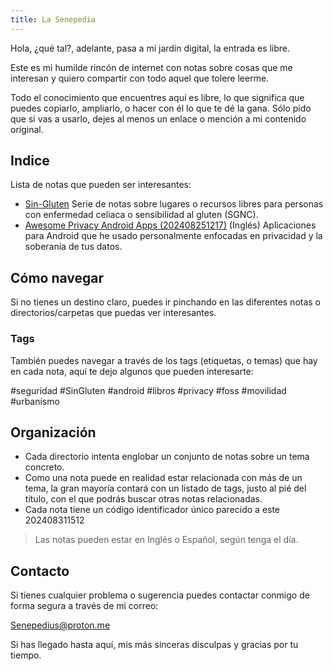 ```yaml
---
title: La Senepedia
---
```

Hola, ¿qué tal?, adelante, pasa a mi jardín digital, la entrada es libre.

Este es mi humilde rincón de internet con notas sobre cosas que me interesan y quiero compartir con todo aquel que tolere leerme.

Todo el conocimiento que encuentres aquí es libre, lo que significa que puedes copiarlo, ampliarlo, o hacer con él lo que te dé la gana. Sólo pido que si vas a usarlo, dejes al menos un enlace o mención a mi contenido original.

## Indice
Lista de notas que pueden ser interesantes:

- [Sin-Gluten](Food/Sin-Gluten.md) Serie de notas sobre lugares o recursos libres para personas con enfermedad celiaca o sensibilidad al gluten (SGNC).
- [Awesome Privacy Android Apps (202408251217)](Software/Android/Awesome%20Privacy%20Android%20Apps%20(202408251217).md) (Inglés) Aplicaciones para Android que he usado personalmente enfocadas en privacidad y la soberanía de tus datos.

## Cómo navegar
Si no tienes un destino claro, puedes ir pinchando en las diferentes notas o directorios/carpetas que puedas ver interesantes.

### Tags
También puedes navegar a través de los tags (etiquetas, o temas) que hay en cada nota, aquí te dejo algunos que pueden interesarte:

#seguridad #SinGluten #android #libros #privacy #foss  #movilidad #urbanismo

## Organización

- Cada directorio intenta englobar un conjunto de notas sobre un tema concreto.
- Como una nota puede en realidad estar relacionada con más de un tema, la gran mayoría contará con un listado de tags, justo al pié del título, con el que podrás buscar otras notas relacionadas.
- Cada nota tiene un código identificador único parecido a este 202408311512

> Las notas pueden estar en Inglés o Español, según tenga el día.

## Contacto
Si tienes cualquier problema o sugerencia puedes contactar conmigo de forma segura a través de mi correo:

Senepedius@proton.me


Si has llegado hasta aquí, mis más sinceras disculpas y gracias por tu tiempo.
